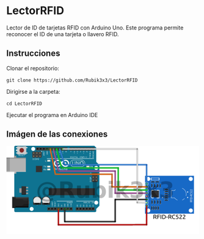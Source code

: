 # LectorRFID
Lector de ID de tarjetas RFID con Arduino Uno. Este programa permite reconocer el ID de una tarjeta o llavero RFID.

## Instrucciones
Clonar el repositorio:
```
git clone https://github.com/Rubik3x3/LectorRFID
```
Dirigirse a la carpeta:
```
cd LectorRFID
```
Ejecutar el programa en Arduino IDE

## Imágen de las conexiones
![Imagen prototipo](https://raw.githubusercontent.com/Rubik3x3/LectorRFID/main/LectorRFID_Prototipo.png)
